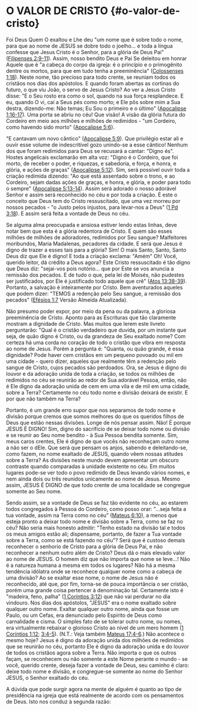 # O VALOR DE CRISTO {#o-valor-de-cristo}

Foi Deus Quem O exaltou e Lhe deu &quot;um nome que é sobre todo o nome, para que ao nome de JESUS se dobre todo o joelho... e toda a língua confesse que Jesus Cristo é o Senhor, para a glória de Deus Pai&quot; ([Filipenses 2:9-11](http://bibliaonline.com.br/acf/fp/2/9-11)). Assim, nosso bendito Deus e Pai Se deleitou em honrar Aquele que é &quot;a cabeça do corpo da igreja: é o princípio e o primogênito dentre os mortos, para que em tudo tenha a preeminência&quot; ([Colossenses 1:18](http://bibliaonline.com.br/acf/cl/1/18)). Neste nome, tão precioso para todo crente, se reuniam todos os cristãos nos dias dos apóstolos. E quando foram abertas as cortinas do futuro, o que viu João, o servo de Jesus Cristo? Ao ver a Jesus Cristo disse: &quot;E o Seu rosto era como o sol, quando na sua força resplandece. E eu, quando O vi, caí a Seus pés como morto; e Ele pôs sobre mim a Sua destra, dizendo-me: Não temas; Eu Sou o primeiro e o último&quot; ([Apocalipse 1:16-17](http://bibliaonline.com.br/acf/ap/1/16-17)). Uma porta se abriu no céu! Que visão! A visão da glória futura do Cordeiro em meio aos milhões e milhões de redimidos - &quot;um Cordeiro, como havendo sido morto&quot; ([Apocalipse 5:6](http://bibliaonline.com.br/acf/ap/5/6)).

&quot;E cantavam um novo cântico&quot; ([Apocalipse 5:9](http://bibliaonline.com.br/acf/ap/5/9)). Que privilégio estar ali e ouvir esse volume de indescritível gozo unindo-se a esse cântico! Nenhum dos que foram redimidos para Deus se recusará a cantar: &quot;Digno és&quot;. Hostes angelicais exclamarão em alta voz: &quot;Digno é o Cordeiro, que foi morto, de receber o poder, e riquezas, e sabedoria, e força, e honra, e glória, e ações de graças&quot; ([Apocalipse 5:12](http://bibliaonline.com.br/acf/ap/5/12)). Sim, será possível ouvir toda a criação redimida dizendo: &quot;Ao que está assentado sobre o trono, e ao Cordeiro, sejam dadas ações de graças, e honra, e glória, e poder para todo o sempre&quot; ([Apocalipse 5:13-14](http://bibliaonline.com.br/acf/ap/5/13-14)). Assim será adorado o nosso adorável Senhor e assim será reconhecido no céu e por toda a criação. É este o conceito que Deus tem do Cristo ressuscitado, que uma vez morreu por nossos pecados - &quot;o Justo pelos injustos, para levar-nos a Deus&quot; ([1 Pd 3:18](http://bibliaonline.com.br/acf/1pe/3/18)). E assim será feita a vontade de Deus no céu.

Se alguma alma preocupada e ansiosa estiver lendo estas linhas, deve notar bem que esta é a glória redentora de Cristo. E quem são esses milhões de milhões de adoradores, redimidos por Seu sangue? Malfeitores moribundos, Maria Madalenas, pecadores da cidade. E será que Jesus é digno de trazer a esses tais para a glória? Sim! O mais Santo, Santo, Santo Deus diz que Ele é digno! E toda a criação exclama: &quot;Amém&quot; Oh! Você, querido leitor, dá crédito a Deus agora? Este Cristo ressuscitado é tão digno que Deus diz: &quot;sejai-vos pois notório... que por Este se vos anuncia a remissão dos pecados. E de tudo o que, pela lei de Moisés, não pudestes ser justificados, por Ele é justificado todo aquele que crê&quot; ([Atos 13:38-39](http://bibliaonline.com.br/acf/atos/13/38-39)). Portanto, a salvação é inteiramente por Cristo. Bem aventurados aqueles que podem dizer: &quot;TEMOS a redenção pelo Seu sangue, a remissão dos pecados&quot; ([Efésios 1:7](http://bibliaonline.com.br/acf/ef/1/7) Versão Almeida Atualizada).

Não presumo poder expor, por meio da pena ou da palavra, a gloriosa preeminência de Cristo. Aponto para as Escrituras que tão claramente mostram a dignidade de Cristo. Mas muitos que lerem este livreto perguntarão: &quot;Qual é o cristão verdadeiro que duvida, por um instante que seja, de quão digno é Cristo, ou da grandeza de Seu exaltado nome? Com certeza há uma corda no coração de todo o cristão que vibra em resposta ao nome de Jesus. Porém a pergunta é: &quot;Quanta, ou quão grande, é essa dignidade? Pode haver cem cristãos em um pequeno povoado ou mil em uma cidade - quero dizer, aqueles que realmente têm a redenção pelo sangue de Cristo, cujos pecados são perdoados. Ora, se Jesus é digno do louvor e da adoração unida de toda a criação, se todos os milhões de redimidos no céu se reunirão ao redor de Sua adorável Pessoa, então, não é Ele digno da adoração unida de cem em uma vila e de mil em uma cidade, sobre a Terra? Certamente no céu todo nome e divisão deixará de existir. E por que não também na Terra?

Portanto, é um grande erro supor que nos separamos de todo nome e divisão porque cremos que somos melhores do que os queridos filhos de Deus que estão nessas divisões. Longe de nós pensar assim. Não! É porque JESUS É DIGNO! Sim, digno do sacrifício de se deixar todo nome ou divisão e se reunir ao Seu nome bendito - à Sua Pessoa bendita somente. Sim, meus caros crentes, Ele é digno de que vocês não reconheçam outro nome a não ser o dEle. Que será que pensam os anjos, sabendo e deleitando-se, como fazem, no nome exaltado de JESUS, quando vêem nossas atitudes sobre a Terra? As divisões neste mundo devem apresentar um obscuro contraste quando comparadas à unidade existente no céu. Em muitos lugares pode-se ver todo o povo redimido de Deus levando vários nomes, e nem ainda dois ou três reunidos unicamente ao nome de Jesus. Mesmo assim, JESUS É DIGNO de que todo crente de uma localidade se congregue somente ao Seu nome.

Sendo assim, se a vontade de Deus se faz tão evidente no céu, ao estarem todos congregados à Pessoa do Cordeiro, como posso orar: &quot;...seja feita a tua vontade, assim na Terra como no céu&quot; ([Mateus 6:10](http://bibliaonline.com.br/acf/mt/6/10)), a menos que esteja pronto a deixar todo nome e divisão sobre a Terra, como se faz no céu? Não seria mais honesto admitir: &quot;Tenho estado na divisão tal e todos os meus amigos estão ali; dispensame, portanto, de fazer a Tua vontade sobre a Terra, como se está fazendo no céu&quot;? Será que é custoso demais reconhecer o senhorio de Cristo para a glória de Deus Pai, e não reconhecer a nenhum outro além de Cristo? Deus dá o mais elevado valor ao nome de JESUS. O homem diz que não importa que nome se leve...! Não é a natureza humana a mesma em todos os lugares? Não há a mesma tendência idólatra onde se reconhece qualquer nome como a cabeça de uma divisão? Ao se exaltar esse nome, o nome de Jesus não é reconhecido, até que, por fim, torna-se de pouca importância o ser cristão, porém uma grande coisa pertencer à denominação tal. Certamente isto é &quot;madeira, feno, palha&quot; ([1 Coríntios 3:12](http://bibliaonline.com.br/acf/1co/3/12)) que não vai perdurar no dia vindouro. Nos dias dos apóstolos, &quot;JESUS&quot; era o nome exaltado sobre qualquer outro nome. Exaltar qualquer outro nome, ainda que fosse um Paulo, ou um Cefas, era denunciado pelo Espírito de Deus como carnalidade e cisma. O simples fato de se tolerar outro nome, ou nomes, era virtualmente rebaixar o glorioso Cristo ao nível de um mero homem ([1 Coríntios 1:12](http://bibliaonline.com.br/acf/1co/1/12); [3:4-5](http://bibliaonline.com.br/acf/1co/34-5)). (N.T.: Veja também [Mateus 17:4-6](http://bibliaonline.com.br/acf/mt/17/4-6).) Não acontece o mesmo hoje? Jesus é digno da adoração unida dos milhões de redimidos que se reunirão no céu, portanto Ele é digno da adoração unida e do louvor de todos os cristãos agora sobre a Terra. Não importa o que os outros façam, se reconhecem ou não somente a este Nome perante o mundo - se você, querido crente, deseja fazer a vontade de Deus, seu caminho é claro: deixe todo nome e divisão, e congregue-se somente ao nome do Senhor JESUS, o Senhor exaltado do céu.

A dúvida que pode surgir agora na mente de alguém é quanto ao tipo de presidência na igreja que está realmente de acordo com os pensamentos de Deus. Isto nos conduz à segunda razão:
